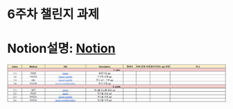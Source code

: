 # 6주차 챌린지 과제
Notion설명: [Notion](https://www.notion.so/6-895182aba4654712a976b1a5c04a867a)
==============
![Untitled](./img/Untitled.png)